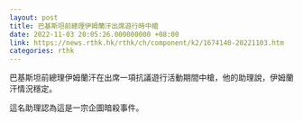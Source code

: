 ```yaml
---
layout: post
title: 巴基斯坦前總理伊姆蘭汗出席遊行時中槍
date: 2022-11-03 20:05:26.000000000 +08:00
link: https://news.rthk.hk/rthk/ch/component/k2/1674140-20221103.htm
categories: rthk
---
```


巴基斯坦前總理伊姆蘭汗在出席一項抗議遊行活動期間中槍，他的助理說，伊姆蘭汗情況穩定。

這名助理認為這是一宗企圖暗殺事件。
